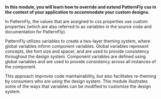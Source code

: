<strong>In this module, you will learn how to override and extend PatternFly css in the context of your application to accommodate your custom designs.</strong>
 
In PatternFly, the values that are assigned to css properties use custom properties (which are also referred to as variables in the source code and documentation for PatternFly).
 
PatternFly utilizes variables to create a two-layer theming system, where global variables inform component variables. Global variables represent concepts, like font size and spacer, and are used to provide consistency throughout the design system. Component variables are defined using global variables and are used to provide consistency across all instances of the component.
 
This approach improves code maintainability, but also facilitates re-theming by consumers who are using the design system. This module illustrates some of the ways that variables can be modified to customize the design system.
